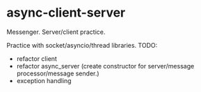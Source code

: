 # async-client-server
Messenger. Server/client practice.

Practice with socket/asyncio/thread libraries. 
TODO:
  - refactor client
  - refactor async_server (create constructor for server/message processor/message sender.)
  - exception handling
